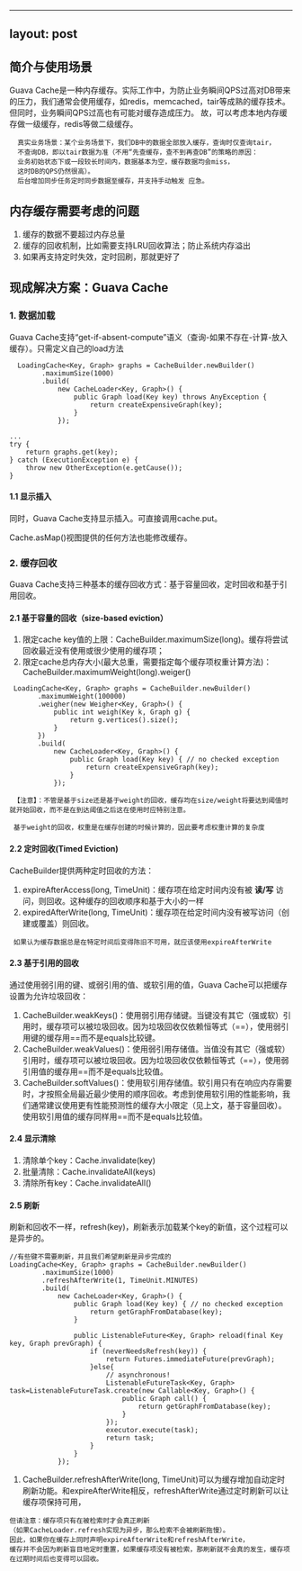 
---
layout:     post
---

## 简介与使用场景
Guava Cache是一种内存缓存。实际工作中，为防止业务瞬间QPS过高对DB带来的压力，我们通常会使用缓存，如redis，memcached，tair等成熟的缓存技术。但同时，业务瞬间QPS过高也有可能对缓存造成压力。
故，可以考虑本地内存缓存做一级缓存，redis等做二级缓存。

```
  真实业务场景：某个业务场景下，我们DB中的数据全部放入缓存，查询时仅查询tair，
  不查询DB，即以tair数据为准（不用“先查缓存，查不到再查DB”的策略的原因：
  业务初始状态下或一段较长时间内，数据基本为空，缓存数据均会miss，
  这时DB的QPS仍然很高）。
  后台增加同步任务定时同步数据至缓存，并支持手动触发 应急。
```
## 内存缓存需要考虑的问题
1. 缓存的数据不要超过内存总量
2. 缓存的回收机制，比如需要支持LRU回收算法；防止系统内存溢出
3. 如果再支持定时失效，定时回刷，那就更好了

## 现成解决方案：Guava Cache
### 1. 数据加载
Guava Cache支持“get-if-absent-compute”语义（查询-如果不存在-计算-放入缓存）。只需定义自己的load方法

```
  LoadingCache<Key, Graph> graphs = CacheBuilder.newBuilder()
        .maximumSize(1000)
        .build(
            new CacheLoader<Key, Graph>() {
                public Graph load(Key key) throws AnyException {
                    return createExpensiveGraph(key);
                }
            });

...
try {
    return graphs.get(key);
} catch (ExecutionException e) {
    throw new OtherException(e.getCause());
}
```
#### 1.1 显示插入
同时，Guava Cache支持显示插入。可直接调用cache.put。

Cache.asMap()视图提供的任何方法也能修改缓存。

### 2. 缓存回收
Guava Cache支持三种基本的缓存回收方式：基于容量回收，定时回收和基于引用回收。

#### 2.1 基于容量的回收（size-based eviction）
1. 限定cache key值的上限：CacheBuilder.maximumSize(long)。缓存将尝试回收最近没有使用或很少使用的缓存项；
2. 限定cache总内存大小(最大总重，需要指定每个缓存项权重计算方法)：CacheBuilder.maximumWeight(long).weiger()
 
 ```
  LoadingCache<Key, Graph> graphs = CacheBuilder.newBuilder()
        .maximumWeight(100000)
        .weigher(new Weigher<Key, Graph>() {
            public int weigh(Key k, Graph g) {
                return g.vertices().size();
            }
        })
        .build(
            new CacheLoader<Key, Graph>() {
                public Graph load(Key key) { // no checked exception
                    return createExpensiveGraph(key);
                }
            });
 ```
 
 ```
  【注意】：不管是基于size还是基于weight的回收，缓存均在size/weight将要达到阈值时就开始回收，而不是在到达阈值之后这在使用时应特别注意。
  
  基于weight的回收，权重是在缓存创建的时候计算的，因此要考虑权重计算的复杂度
 ```
 
#### 2.2 定时回收(Timed Eviction)
CacheBuilder提供两种定时回收的方法：
1. expireAfterAccess(long, TimeUnit)：缓存项在给定时间内没有被 **读/写** 访问，则回收。这种缓存的回收顺序和基于大小的一样
2. expiredAfterWrite(long, TimeUnit)：缓存项在给定时间内没有被写访问（创建或覆盖）则回收。
 ```
  如果认为缓存数据总是在特定时间后变得陈旧不可用，就应该使用expireAfterWrite
 ```

#### 2.3 基于引用的回收
通过使用弱引用的键、或弱引用的值、或软引用的值，Guava Cache可以把缓存设置为允许垃圾回收：

1. CacheBuilder.weakKeys()：使用弱引用存储键。当键没有其它（强或软）引用时，缓存项可以被垃圾回收。因为垃圾回收仅依赖恒等式（==），使用弱引用键的缓存用==而不是equals比较键。
2. CacheBuilder.weakValues()：使用弱引用存储值。当值没有其它（强或软）引用时，缓存项可以被垃圾回收。因为垃圾回收仅依赖恒等式（==），使用弱引用值的缓存用==而不是equals比较值。
3. CacheBuilder.softValues()：使用软引用存储值。软引用只有在响应内存需要时，才按照全局最近最少使用的顺序回收。考虑到使用软引用的性能影响，我们通常建议使用更有性能预测性的缓存大小限定（见上文，基于容量回收）。使用软引用值的缓存同样用==而不是equals比较值。

#### 2.4 显示清除

1. 清除单个key：Cache.invalidate(key)
2. 批量清除：Cache.invalidateAll(keys)
3. 清除所有key：Cache.invalidateAll()

#### 2.5 刷新
刷新和回收不一样，refresh(key)，刷新表示加载某个key的新值，这个过程可以是异步的。

```
//有些键不需要刷新，并且我们希望刷新是异步完成的
LoadingCache<Key, Graph> graphs = CacheBuilder.newBuilder()
        .maximumSize(1000)
        .refreshAfterWrite(1, TimeUnit.MINUTES)
        .build(
            new CacheLoader<Key, Graph>() {
                public Graph load(Key key) { // no checked exception
                    return getGraphFromDatabase(key);
                }

                public ListenableFuture<Key, Graph> reload(final Key key, Graph prevGraph) {
                    if (neverNeedsRefresh(key)) {
                        return Futures.immediateFuture(prevGraph);
                    }else{
                        // asynchronous!
                        ListenableFutureTask<Key, Graph> task=ListenableFutureTask.create(new Callable<Key, Graph>() {
                            public Graph call() {
                                return getGraphFromDatabase(key);
                            }
                        });
                        executor.execute(task);
                        return task;
                    }
                }
            });
```

1. CacheBuilder.refreshAfterWrite(long, TimeUnit)可以为缓存增加自动定时刷新功能。和expireAfterWrite相反，refreshAfterWrite通过定时刷新可以让缓存项保持可用，

```
但请注意：缓存项只有在被检索时才会真正刷新
（如果CacheLoader.refresh实现为异步，那么检索不会被刷新拖慢）。
因此，如果你在缓存上同时声明expireAfterWrite和refreshAfterWrite，
缓存并不会因为刷新盲目地定时重置，如果缓存项没有被检索，那刷新就不会真的发生，缓存项在过期时间后也变得可以回收。
```
